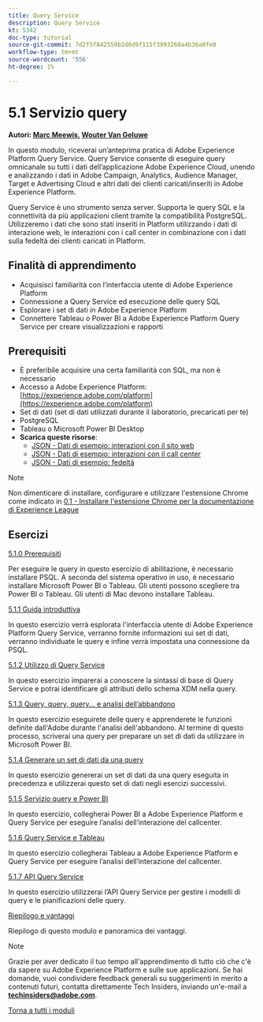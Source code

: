 ```yaml
---
title: Query Service
description: Query Service
kt: 5342
doc-type: tutorial
source-git-commit: 7d2f5f842559b2d6d9f115f3993268a4b36a0fe0
workflow-type: tm+mt
source-wordcount: '556'
ht-degree: 1%

---
```


# 5.1 Servizio query

**Autori: [Marc Meewis](https://www.linkedin.com/in/marcmeewis/), [Wouter Van Geluwe](https://www.linkedin.com/in/woutervangeluwe/)**

In questo modulo, riceverai un’anteprima pratica di Adobe Experience Platform Query Service. Query Service consente di eseguire query omnicanale su tutti i dati dell’applicazione Adobe Experience Cloud, unendo e analizzando i dati in Adobe Campaign, Analytics, Audience Manager, Target e Advertising Cloud e altri dati dei clienti caricati/inseriti in Adobe Experience Platform.

Query Service è uno strumento senza server. Supporta le query SQL e la connettività da più applicazioni client tramite la compatibilità PostgreSQL.
Utilizzeremo i dati che sono stati inseriti in Platform utilizzando i dati di interazione web, le interazioni con i call center in combinazione con i dati sulla fedeltà dei clienti caricati in Platform.

## Finalità di apprendimento

- Acquisisci familiarità con l’interfaccia utente di Adobe Experience Platform
- Connessione a Query Service ed esecuzione delle query SQL
- Esplorare i set di dati in Adobe Experience Platform
- Connettere Tableau o Power BI a Adobe Experience Platform Query Service per creare visualizzazioni e rapporti

## Prerequisiti

- È preferibile acquisire una certa familiarità con SQL, ma non è necessario
- Accesso a Adobe Experience Platform: [https://experience.adobe.com/platform](https://experience.adobe.com/platform)
- Set di dati (set di dati utilizzati durante il laboratorio, precaricati per te)
- PostgreSQL
- Tableau o Microsoft Power BI Desktop
- **Scarica queste risorse**:
   - [JSON - Dati di esempio: interazioni con il sito web](./../../../assets/json/ee.json)
   - [JSON - Dati di esempio: interazioni con il call center](./../../../assets/json/callcenter.json)
   - [JSON - Dati di esempio: fedeltà](./../../../assets/json/loyalty.json)

>[!NOTE]
>
>Non dimenticare di installare, configurare e utilizzare l&#39;estensione Chrome come indicato in [0.1 - Installare l&#39;estensione Chrome per la documentazione di Experience League](../../gettingstarted/gettingstarted/ex1.md)

## Esercizi

[5.1.0 Prerequisiti](./ex0.md)

Per eseguire le query in questo esercizio di abilitazione, è necessario installare PSQL. A seconda del sistema operativo in uso, è necessario installare Microsoft Power BI o Tableau. Gli utenti possono scegliere tra Power BI o Tableau. Gli utenti di Mac devono installare Tableau.

[5.1.1 Guida introduttiva](./ex1.md)

In questo esercizio verrà esplorata l&#39;interfaccia utente di Adobe Experience Platform Query Service, verranno fornite informazioni sui set di dati, verranno individuate le query e infine verrà impostata una connessione da PSQL.

[5.1.2 Utilizzo di Query Service](./ex2.md)

In questo esercizio imparerai a conoscere la sintassi di base di Query Service e potrai identificare gli attributi dello schema XDM nella query.

[5.1.3 Query, query, query... e analisi dell’abbandono](./ex3.md)

In questo esercizio eseguirete delle query e apprenderete le funzioni definite dall&#39;Adobe durante l&#39;analisi dell&#39;abbandono. Al termine di questo processo, scriverai una query per preparare un set di dati da utilizzare in Microsoft Power BI.

[5.1.4 Generare un set di dati da una query](./ex4.md)

In questo esercizio genererai un set di dati da una query eseguita in precedenza e utilizzerai questo set di dati negli esercizi successivi.

[5.1.5 Servizio query e Power BI](./ex5.md)

In questo esercizio, collegherai Power BI a Adobe Experience Platform e Query Service per eseguire l’analisi dell’interazione del callcenter.

[5.1.6 Query Service e Tableau](./ex6.md)

In questo esercizio collegherai Tableau a Adobe Experience Platform e Query Service per eseguire l’analisi dell’interazione del callcenter.

[5.1.7 API Query Service](./ex7.md)

In questo esercizio utilizzerai l’API Query Service per gestire i modelli di query e le pianificazioni delle query.

[Riepilogo e vantaggi](./summary.md)

Riepilogo di questo modulo e panoramica dei vantaggi.

>[!NOTE]
>
>Grazie per aver dedicato il tuo tempo all&#39;apprendimento di tutto ciò che c&#39;è da sapere su Adobe Experience Platform e sulle sue applicazioni. Se hai domande, vuoi condividere feedback generali su suggerimenti in merito a contenuti futuri, contatta direttamente Tech Insiders, inviando un&#39;e-mail a **techinsiders@adobe.com**.

[Torna a tutti i moduli](../../../overview.md)
